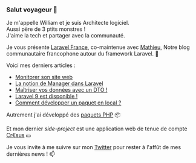 ### Salut voyageur 👋

Je m'appelle William et je suis Architecte logiciel.  
Aussi père de 3 ptits monstres !  
J'aime la tech et partager avec la communauté.  

Je vous présente [Laravel France](https://laravel-france.com/), co-maintenue avec [Mathieu](https://github.com/DeGraciaMathieu),
Notre blog communautaire francophone autour du framework Laravel. 🚀

Voici mes derniers articles :
+ [Monitorer son site web](https://laravel-france.com/posts/monitorer-son-site-web)
+ [La notion de Manager dans Laravel](https://laravel-france.com/posts/la-notion-de-manager-dans-laravel)
+ [Maîtriser vos données avec un DTO !](https://laravel-france.com/posts/maitriser-vos-donnees-avec-un-dto)
+ [Laravel 9 est disponible !](https://laravel-france.com/posts/laravel-9-est-disponible)
+ [Comment développer un paquet en local ?](https://laravel-france.com/posts/comment-developper-un-paquet-en-local)

Autrement j'ai développé des [paquets PHP](https://github.com/neoshiftlab) 📦

Et mon dernier _side-project_ est une application web de tenue de compte [Cr€sus](https://github.com/william-suppo/cresus) 💵

Je vous invite à me suivre sur mon [Twitter](https://twitter.com/williamsuppo) pour rester à l'affût de mes dernières news ! 📫
